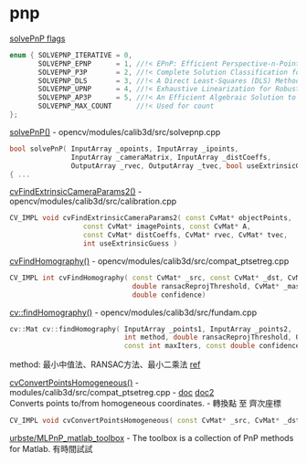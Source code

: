 # pnp

[solvePnP flags](https://github.com/opencv/opencv/blob/10ba6a93a6fee952fb7812b28989eb209d4f49a1/modules/calib3d/include/opencv2/calib3d.hpp#L235)
```c++
enum { SOLVEPNP_ITERATIVE = 0,
       SOLVEPNP_EPNP      = 1, //!< EPnP: Efficient Perspective-n-Point Camera Pose Estimation @cite lepetit2009epnp
       SOLVEPNP_P3P       = 2, //!< Complete Solution Classification for the Perspective-Three-Point Problem @cite gao2003complete
       SOLVEPNP_DLS       = 3, //!< A Direct Least-Squares (DLS) Method for PnP  @cite hesch2011direct
       SOLVEPNP_UPNP      = 4, //!< Exhaustive Linearization for Robust Camera Pose and Focal Length Estimation @cite penate2013exhaustive
       SOLVEPNP_AP3P      = 5, //!< An Efficient Algebraic Solution to the Perspective-Three-Point Problem @cite Ke17
       SOLVEPNP_MAX_COUNT      //!< Used for count
};
```

[solvePnP()](https://github.com/opencv/opencv/blob/7dc88f26f24fa3fd564a282b2438c3ac0263cd2f/modules/calib3d/src/solvepnp.cpp#L56)  - opencv/modules/calib3d/src/solvepnp.cpp  
```c++
bool solvePnP( InputArray _opoints, InputArray _ipoints,
               InputArray _cameraMatrix, InputArray _distCoeffs,
               OutputArray _rvec, OutputArray _tvec, bool useExtrinsicGuess, int flags )
{ ...
```

[cvFindExtrinsicCameraParams2()](https://github.com/opencv/opencv/blob/e268fdc0ed89be11ce2e6d7a8832254fc4b67ccc/modules/calib3d/src/calibration.cpp#L969) - opencv/modules/calib3d/src/calibration.cpp  
```c++
CV_IMPL void cvFindExtrinsicCameraParams2( const CvMat* objectPoints,
                  const CvMat* imagePoints, const CvMat* A,
                  const CvMat* distCoeffs, CvMat* rvec, CvMat* tvec,
                  int useExtrinsicGuess )
```

[cvFindHomography()](https://github.com/opencv/opencv/blob/c0cde75d544122d25634241c88fc84edcb23eccb/modules/calib3d/src/compat_ptsetreg.cpp#L331) - opencv/modules/calib3d/src/compat_ptsetreg.cpp  
```c++
CV_IMPL int cvFindHomography( const CvMat* _src, const CvMat* _dst, CvMat* __H, int method,
                              double ransacReprojThreshold, CvMat* _mask, int maxIters,
                              double confidence)
```

[cv::findHomography()](https://github.com/opencv/opencv/blob/e268fdc0ed89be11ce2e6d7a8832254fc4b67ccc/modules/calib3d/src/fundam.cpp#L350) - opencv/modules/calib3d/src/fundam.cpp  
```c++
cv::Mat cv::findHomography( InputArray _points1, InputArray _points2,
                            int method, double ransacReprojThreshold, OutputArray _mask,
                            const int maxIters, const double confidence)
```
method: 最小中值法、RANSAC方法、最小二乘法 [ref](https://blog.csdn.net/luoshixian099/article/details/50217655)   

[cvConvertPointsHomogeneous()](https://github.com/opencv/opencv/blob/c0cde75d544122d25634241c88fc84edcb23eccb/modules/calib3d/src/compat_ptsetreg.cpp#L432) - modules/calib3d/src/compat_ptsetreg.cpp - [doc](https://docs.opencv.org/2.4/modules/calib3d/doc/camera_calibration_and_3d_reconstruction.html#convertpointshomogeneous) [doc2](https://docs.opencv.org/3.3.1/d9/d0c/group__calib3d.html#gafa5aa3f40a472bda956b4c27bec67438)  
Converts points to/from homogeneous coordinates. - 轉換點 至 齊次座標
```c++
CV_IMPL void cvConvertPointsHomogeneous( const CvMat* _src, CvMat* _dst )
```

[urbste/MLPnP_matlab_toolbox](https://github.com/urbste/MLPnP_matlab_toolbox) - The toolbox is a collection of PnP methods for Matlab. 有時間試試 
